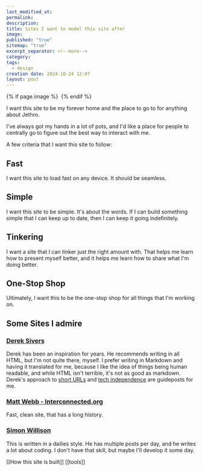 ```yaml
---
last_modified_at: 
permalink: 
description: 
title: Sites I want to model this site after
image: 
published: "true"
sitemap: "true"
excerpt_separator: <!--more-->
category: 
tags:
  - design
creation date: 2024-10-24 12:07
layout: post
---
```



{% if page.image %} <img src="{{ page.image }}" alt=""> {% endif %}

I want this site to be my forever home and the place to go to for anything about Jethro. 

I've always got my hands in a lot of pots, and I'd like a place for people to centrally go to figure out the best way to interact with me. 

A few criteria that I want this site to follow: 

## Fast
I want this site to load fast on any device. It should be seamless. 

## Simple
I want this site to be simple. It's about the words. If I can build something simple that I can keep up to date, then I can keep it going indefinitely. 

## Tinkering
I want a site that I can tinker just the right amount with. That helps me learn how to present myself better, and it helps me learn how to share what I'm doing better. 

## One-Stop Shop
Ultimately, I want this to be the one-stop shop for all things that I'm working on. 


## Some Sites I admire
### [Derek Sivers](Sivers.org)
Derek has been an inspiration for years. He recommends writing in all HTML, but I'm not quite there, myself. I prefer writing in Markdown and having it translated for me, because I like the idea of things being human readable, and while HTML isn't terrible, it's not as good as markdown. 
Derek's approach to [short URLs](https://sive.rs/su) and [tech independence](https://sive.rs/ti) are guideposts for me. 
### [Matt Webb - Interconnected.org](https://interconnected.org)
Fast, clean site, that has a long history. 

### [Simon Willison](https://simonwillison.net)
This is written in a dailies style. He has multiple posts per day, and he writes a lot about coding. I don't have that skill, but maybe I'll develop it some day. 




[[How this site is built]]
[[tools]]
